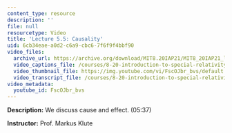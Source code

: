 ```yaml
---
content_type: resource
description: ''
file: null
resourcetype: Video
title: 'Lecture 5.5: Causality'
uid: 6cb34eae-a0d2-c6a9-cbc6-7f6f9f4bbf90
video_files:
  archive_url: https://archive.org/download/MIT8.20IAP21/MIT8_20IAP21_lec05-5_300k.mp4
  video_captions_file: /courses/8-20-introduction-to-special-relativity-january-iap-2021/c581e3e650cc5834a3f76a2cceac204f_FscOJbr_bvs.vtt
  video_thumbnail_file: https://img.youtube.com/vi/FscOJbr_bvs/default.jpg
  video_transcript_file: /courses/8-20-introduction-to-special-relativity-january-iap-2021/342a9c448019f4e24033d1f7adf6e451_FscOJbr_bvs.pdf
video_metadata:
  youtube_id: FscOJbr_bvs
---
```


**Description:** We discuss cause and effect. (05:37)

**Instructor:** Prof. Markus Klute